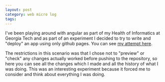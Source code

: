 ```yaml
---
layout: post
category: web micro log
tags:
---
```


I've been playing around with angular as part of my Health of Informatics at Georgia Tech and as part of an experiment I decided to try to write and "deploy" an app using only github pages. You can see [my attempt here](https://github.com/chappers/shuffle-topics).

The restrictions in this scenario was that I chose not to "preview" or "check" any changes actually worked before pushing to the repository, so here you can see all the changes which I made and all the history of what I was doing. This was an interesting experiment because it forced me to consider and think about everything I was doing.

